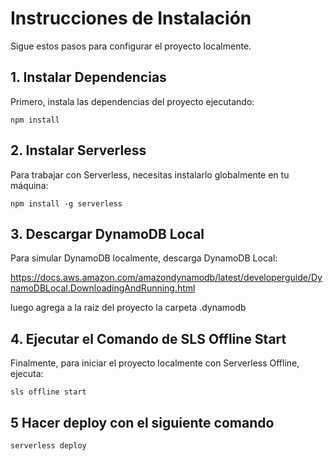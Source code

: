 
# Instrucciones de Instalación

Sigue estos pasos para configurar el proyecto localmente.

## 1. Instalar Dependencias

Primero, instala las dependencias del proyecto ejecutando:

```npm install```

## 2. Instalar Serverless
Para trabajar con Serverless, necesitas instalarlo globalmente en tu máquina:

```npm install -g serverless```

## 3. Descargar DynamoDB Local
Para simular DynamoDB localmente, descarga DynamoDB Local:

https://docs.aws.amazon.com/amazondynamodb/latest/developerguide/DynamoDBLocal.DownloadingAndRunning.html

luego agrega a la raiz del proyecto la carpeta .dynamodb

## 4. Ejecutar el Comando de SLS Offline Start
Finalmente, para iniciar el proyecto localmente con Serverless Offline, ejecuta:

```sls offline start ```

## 5 Hacer deploy con el siguiente comando

```serverless deploy```